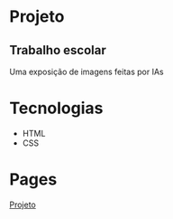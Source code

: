 # Projeto
## Trabalho escolar
Uma exposição de imagens feitas por IAs

# Tecnologias
- HTML
- CSS

# Pages
[Projeto](https://natanboschetti.github.io/exposicao-nerl/)
